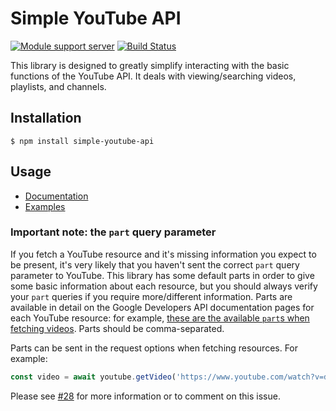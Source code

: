# Simple YouTube API

[![Module support server](https://discordapp.com/api/guilds/430216837276368897/embed.png)](https://discord.gg/A97Qftr)
[![Build Status](https://travis-ci.org/HyperCoder2975/simple-youtube-api.svg?branch=master)](https://travis-ci.org/HyperCoder2975/simple-youtube-api)

This library is designed to greatly simplify interacting with the basic functions of the YouTube API.
It deals with viewing/searching videos, playlists, and channels.

## Installation
    $ npm install simple-youtube-api

## Usage
- [Documentation](https://HyperCoder2975.github.io/simple-youtube-api/master/)
- [Examples](https://github.com/HyperCoder2975/simple-youtube-api/tree/master/examples)

### Important note: the `part` query parameter

If you fetch a YouTube resource and it's missing information you expect to be present, it's very likely that you haven't sent the correct `part` query parameter to YouTube. This library has some default parts in order to give some basic information about each resource, but you should always verify your `part` queries if you require more/different information. Parts are available in detail on the Google Developers API documentation pages for each YouTube resource: for example, [these are the available `part`s when fetching videos](https://developers.google.com/youtube/v3/docs/videos/list#part). Parts should be comma-separated.

Parts can be sent in the request options when fetching resources. For example:

```js
const video = await youtube.getVideo('https://www.youtube.com/watch?v=dQw4w9WgXcQ', { part: 'statistics,status' })
```

Please see [#28](https://github.com/HyperCoder2975/simple-youtube-api/issues/38) for more information or to comment on this issue.
